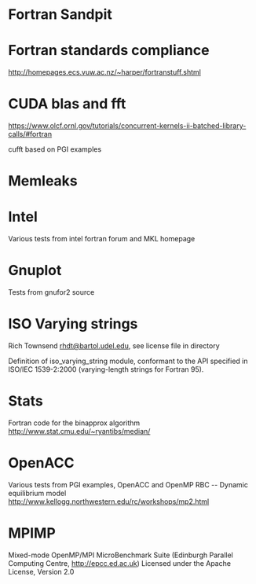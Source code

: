 

# Fortran Sandpit #


# Fortran standards compliance #

http://homepages.ecs.vuw.ac.nz/~harper/fortranstuff.shtml

# CUDA blas and fft #

 https://www.olcf.ornl.gov/tutorials/concurrent-kernels-ii-batched-library-calls/#fortran

cufft based on PGI examples

# Memleaks #


# Intel #

Various tests from intel fortran forum and MKL homepage

# Gnuplot #

Tests from gnufor2 source

# ISO Varying strings #

Rich Townsend <rhdt@bartol.udel.edu>, see license file in directory

Definition of iso_varying_string module, conformant to the API specified in
ISO/IEC 1539-2:2000 (varying-length strings for Fortran 95).



# Stats #

Fortran code for the binapprox algorithm  http://www.stat.cmu.edu/~ryantibs/median/


# OpenACC #

Various tests from PGI examples,  OpenACC and OpenMP
RBC --  Dynamic equilibrium model http://www.kellogg.northwestern.edu/rc/workshops/mp2.html


# MPIMP #

Mixed-mode OpenMP/MPI MicroBenchmark Suite (Edinburgh Parallel Computing Centre, http://epcc.ed.ac.uk)
Licensed under the Apache License, Version 2.0
